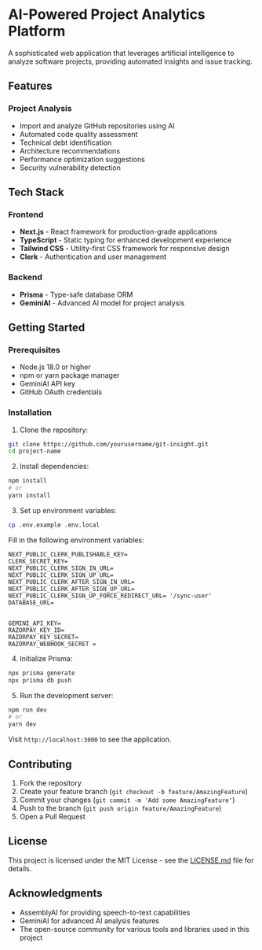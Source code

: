 # AI-Powered Project Analytics Platform

A sophisticated web application that leverages artificial intelligence to analyze software projects, providing automated insights and issue tracking.

## Features

### Project Analysis
- Import and analyze GitHub repositories using AI
- Automated code quality assessment
- Technical debt identification
- Architecture recommendations
- Performance optimization suggestions
- Security vulnerability detection


## Tech Stack

### Frontend
- **Next.js** - React framework for production-grade applications
- **TypeScript** - Static typing for enhanced development experience
- **Tailwind CSS** - Utility-first CSS framework for responsive design
- **Clerk** - Authentication and user management

### Backend
- **Prisma** - Type-safe database ORM
- **GeminiAI** - Advanced AI model for project analysis

## Getting Started

### Prerequisites
- Node.js 18.0 or higher
- npm or yarn package manager
- GeminiAI API key
- GitHub OAuth credentials

### Installation

1. Clone the repository:
```bash
git clone https://github.com/yourusername/git-insight.git
cd project-name
```

2. Install dependencies:
```bash
npm install
# or
yarn install
```

3. Set up environment variables:
```bash
cp .env.example .env.local
```

Fill in the following environment variables:
```
NEXT_PUBLIC_CLERK_PUBLISHABLE_KEY=
CLERK_SECRET_KEY=
NEXT_PUBLIC_CLERK_SIGN_IN_URL=
NEXT_PUBLIC_CLERK_SIGN_UP_URL=
NEXT_PUBLIC_CLERK_AFTER_SIGN_IN_URL=
NEXT_PUBLIC_CLERK_AFTER_SIGN_UP_URL=
NEXT_PUBLIC_CLERK_SIGN_UP_FORCE_REDIRECT_URL= '/sync-user'
DATABASE_URL=


GEMINI_API_KEY=
RAZORPAY_KEY_ID=
RAZORPAY_KEY_SECRET=
RAZORPAY_WEBHOOK_SECRET = 
```

4. Initialize Prisma:
```bash
npx prisma generate
npx prisma db push
```

5. Run the development server:
```bash
npm run dev
# or
yarn dev
```

Visit `http://localhost:3000` to see the application.


## Contributing

1. Fork the repository
2. Create your feature branch (`git checkout -b feature/AmazingFeature`)
3. Commit your changes (`git commit -m 'Add some AmazingFeature'`)
4. Push to the branch (`git push origin feature/AmazingFeature`)
5. Open a Pull Request

## License

This project is licensed under the MIT License - see the [LICENSE.md](LICENSE.md) file for details.

## Acknowledgments

- AssemblyAI for providing speech-to-text capabilities
- GeminiAI for advanced AI analysis features
- The open-source community for various tools and libraries used in this project